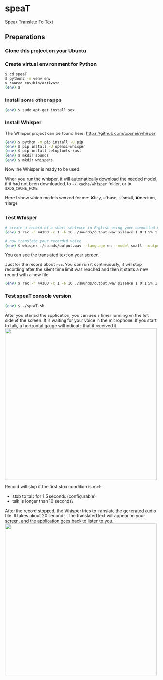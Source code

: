 # speaT
Speak Translate To Text

## Preparations

### Clone this project on your Ubuntu

### Create virtual environment for Python
```sh
$ cd speaT
$ python3 -m venv env
$ source env/bin/activate
(env) $
```

### Install some other apps
```sh
(env) $ sudo apt-get install sox
```

### Install Whisper
The Whisper project can be found here: https://github.com/openai/whisper

```sh
(env) $ python -m pip install -U pip
(env) $ pip install -U openai-whisper
(env) $ pip install setuptools-rust
(env) $ mkdir sounds
(env) $ mkdir whispers
```
Now the Whisper is ready to be used.

When you run the whisper, it will automatically download the needed model, if it had not been downloaded, to `~/.cache/whisper` folder, or to `$XDG_CACHE_HOME`

Here I show which models worked for me: ❌tiny, ✅base, ✅small, ❌medium, ❓large

### Test Whisper
```sh
# create a record of a short sentence in English using your connected microphone
(env) $ rec -r 44100 -c 1 -b 16 ./sounds/output.wav silence 1 0.1 5% 1 1.2 10%

# now translate your recorded voice
(env) $ whisper ./sounds/output.wav --language en --model small --output_dir ./whispers | grep -oP "(?<=\[.{23}\]  ).+"
```
You can see the translated text on your screen.

Just for the record about `rec`. You can run it continuously, it will stop recording after the silent time limit was reached and then it starts a new record with a new file:
```sh
(env) $ rec -r 44100 -c 1 -b 16 ./sounds/output.wav silence 1 0.1 5% 1 1.2 10% : newfile : restart
```

### Test speaT console version
```sh
(env) $ ./speaT.sh
```
After you started the application, you can see a timer running on the left side of the screen.
It is waiting for your voice in the microphone. If you start to talk, a horizontal gauge will indicate that it received it.
<image src="https://github.com/user-attachments/assets/68d2def4-1907-4c74-8e0d-820781e326d5" width="500">

Record will stop if the first stop condition is met:
- stop to talk for 1.5 seconds (configurable)
- talk is longer than 10 seconds\

After the record stopped, the Whisper tries to translate the generated audio file. It takes about 20 seconds. The translated text will appear on your screen, and the application goes back to listen to you.
<image src="https://github.com/user-attachments/assets/77663fff-7c01-44a7-a406-f27e4adb4b85" width="500">

